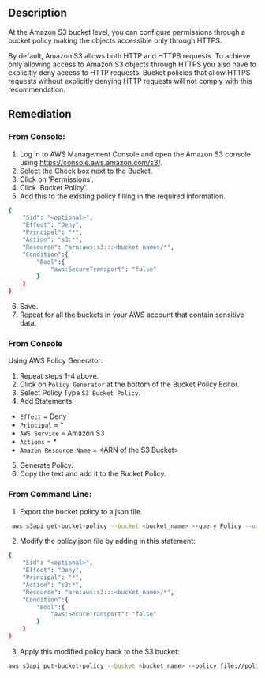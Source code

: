 ## Description

At the Amazon S3 bucket level, you can configure permissions through a bucket policy making the objects accessible only through HTTPS.

By default, Amazon S3 allows both HTTP and HTTPS requests. To achieve only allowing access to Amazon S3 objects through HTTPS you also have to explicitly deny access to HTTP requests. Bucket policies that allow HTTPS requests without explicitly denying HTTP requests will not comply with this recommendation.

## Remediation

### From Console:

1. Log in to AWS Management Console and open the Amazon S3 console using https://console.aws.amazon.com/s3/.
2. Select the Check box next to the Bucket.
3. Click on 'Permissions'.
4. Click 'Bucket Policy'.
5. Add this to the existing policy filling in the required information.

```bash
{
    "Sid": "<optional>",
    "Effect": "Deny",
    "Principal": "*",
    "Action": "s3:*",
    "Resource": "arn:aws:s3:::<bucket_name>/*",
    "Condition":{
        "Bool":{
            "aws:SecureTransport": "false"
        }
    }
}
```

6. Save.
7. Repeat for all the buckets in your AWS account that contain sensitive data.

### From Console

Using AWS Policy Generator:

1. Repeat steps 1-4 above.
2. Click on `Policy Generator` at the bottom of the Bucket Policy Editor.
3. Select Policy Type `S3 Bucket Policy`.
4. Add Statements
- `Effect` = Deny
- `Principal` = *
- `AWS Service` = Amazon S3
- `Actions` = *
- `Amazon Resource Name` = &lt;ARN of the S3 Bucket&gt;
5. Generate Policy.
6. Copy the text and add it to the Bucket Policy.

### From Command Line:

1. Export the bucket policy to a json file.

```bash
 aws s3api get-bucket-policy --bucket <bucket_name> --query Policy --output text > policy.json
```

2. Modify the policy.json file by adding in this statement:

```bash
{
    "Sid": "<optional>",
    "Effect": "Deny",
    "Principal": "*",
    "Action": "s3:*",
    "Resource": "arn:aws:s3:::<bucket_name>/*",
    "Condition":{
        "Bool":{
            "aws:SecureTransport": "false"
        }
    }
}
```

3. Apply this modified policy back to the S3 bucket:

```bash
aws s3api put-bucket-policy --bucket <bucket_name> --policy file://policy.json
```